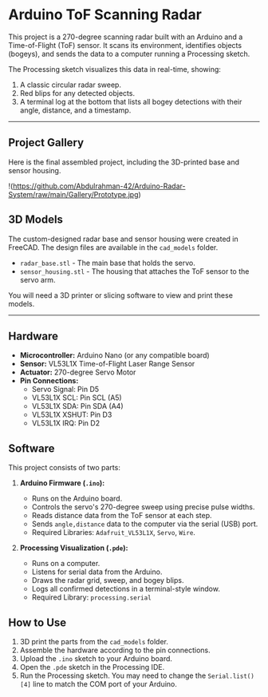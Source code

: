 # Arduino ToF Scanning Radar

This project is a 270-degree scanning radar built with an Arduino and a Time-of-Flight (ToF) sensor. It scans its environment, identifies objects (bogeys), and sends the data to a computer running a Processing sketch.

The Processing sketch visualizes this data in real-time, showing:
1.  A classic circular radar sweep.
2.  Red blips for any detected objects.
3.  A terminal log at the bottom that lists all bogey detections with their angle, distance, and a timestamp.

---

## Project Gallery

Here is the final assembled project, including the 3D-printed base and sensor housing.

!(https://github.com/Abdulrahman-42/Arduino-Radar-System/raw/main/Gallery/Prototype.jpg)



## 3D Models

The custom-designed radar base and sensor housing were created in FreeCAD. The design files are available in the `cad_models` folder.

* `radar_base.stl` - The main base that holds the servo.
* `sensor_housing.stl` - The housing that attaches the ToF sensor to the servo arm.

You will need a 3D printer or slicing software to view and print these models.

---

## Hardware

* **Microcontroller:** Arduino Nano (or any compatible board)
* **Sensor:** VL53L1X Time-of-Flight Laser Range Sensor
* **Actuator:** 270-degree Servo Motor
* **Pin Connections:**
    * Servo Signal: Pin D5
    * VL53L1X SCL: Pin SCL (A5)
    * VL53L1X SDA: Pin SDA (A4)
    * VL53L1X XSHUT: Pin D3
    * VL53L1X IRQ: Pin D2

## Software

This project consists of two parts:

1.  **Arduino Firmware (`.ino`):**
    * Runs on the Arduino board.
    * Controls the servo's 270-degree sweep using precise pulse widths.
    * Reads distance data from the ToF sensor at each step.
    * Sends `angle,distance` data to the computer via the serial (USB) port.
    * Required Libraries: `Adafruit_VL53L1X`, `Servo`, `Wire`.

2.  **Processing Visualization (`.pde`):**
    * Runs on a computer.
    * Listens for serial data from the Arduino.
    * Draws the radar grid, sweep, and bogey blips.
    * Logs all confirmed detections in a terminal-style window.
    * Required Library: `processing.serial`

## How to Use

1.  3D print the parts from the `cad_models` folder.
2.  Assemble the hardware according to the pin connections.
3.  Upload the `.ino` sketch to your Arduino board.
4.  Open the `.pde` sketch in the Processing IDE.
5.  Run the Processing sketch. You may need to change the `Serial.list()[4]` line to match the COM port of your Arduino.
